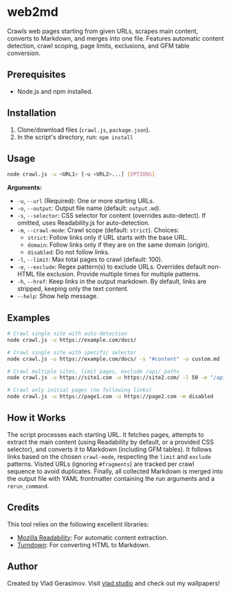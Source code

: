 # web2md

Crawls web pages starting from given URLs, scrapes main content, converts to Markdown, and merges into one file. Features automatic content detection, crawl scoping, page limits, exclusions, and GFM table conversion.

## Prerequisites

*   Node.js and npm installed.

## Installation

1.  Clone/download files (`crawl.js`, `package.json`).
2.  In the script's directory, run: `npm install`

## Usage

```bash
node crawl.js -u <URL1> [-u <URL2>...] [OPTIONS]
```

**Arguments:**

*   `-u`, `--url` (Required): One or more starting URLs.
*   `-o`, `--output`: Output file name (default: `output.md`).
*   `-s`, `--selector`: CSS selector for content (overrides auto-detect). If omitted, uses Readability.js for auto-detection.
*   `-m`, `--crawl-mode`: Crawl scope (default: `strict`). Choices:
    *   `strict`: Follow links only if URL starts with the base URL.
    *   `domain`: Follow links only if they are on the same domain (origin).
    *   `disabled`: Do not follow links.
*   `-l`, `--limit`: Max total pages to crawl (default: 100).
*   `-e`, `--exclude`: Regex pattern(s) to exclude URLs. Overrides default non-HTML file exclusion. Provide multiple times for multiple patterns.
*   `-h`, `--href`: Keep links in the output markdown. By default, links are stripped, keeping only the text content.
*   `--help`: Show help message.

##  Examples

```bash
# Crawl single site with auto-detection
node crawl.js -u https://example.com/docs/

# Crawl single site with specific selector
node crawl.js -u https://example.com/docs/ -s "#content" -o custom.md

# Crawl multiple sites, limit pages, exclude /api/ paths
node crawl.js -u https://site1.com -u https://site2.com/ -l 50 -e "/api/" -o combined.md

# Crawl only initial pages (no following links)
node crawl.js -u https://page1.com -u https://page2.com -m disabled
```

## How it Works

The script processes each starting URL. It fetches pages, attempts to extract the main content (using Readability by default, or a provided CSS selector), and converts it to Markdown (including GFM tables). It follows links based on the chosen `crawl-mode`, respecting the `limit` and `exclude` patterns. Visited URLs (ignoring `#fragments`) are tracked per crawl sequence to avoid duplicates. Finally, all collected Markdown is merged into the output file with YAML frontmatter containing the run arguments and a `rerun_command`.

## Credits

This tool relies on the following excellent libraries:

*   [Mozilla Readability](https://github.com/mozilla/readability): For automatic content extraction.
*   [Turndown](https://github.com/mixmark-io/turndown): For converting HTML to Markdown.

## Author

Created by Vlad Gerasimov. Visit [vlad.studio](https://vlad.studio/) and check out my wallpapers!
